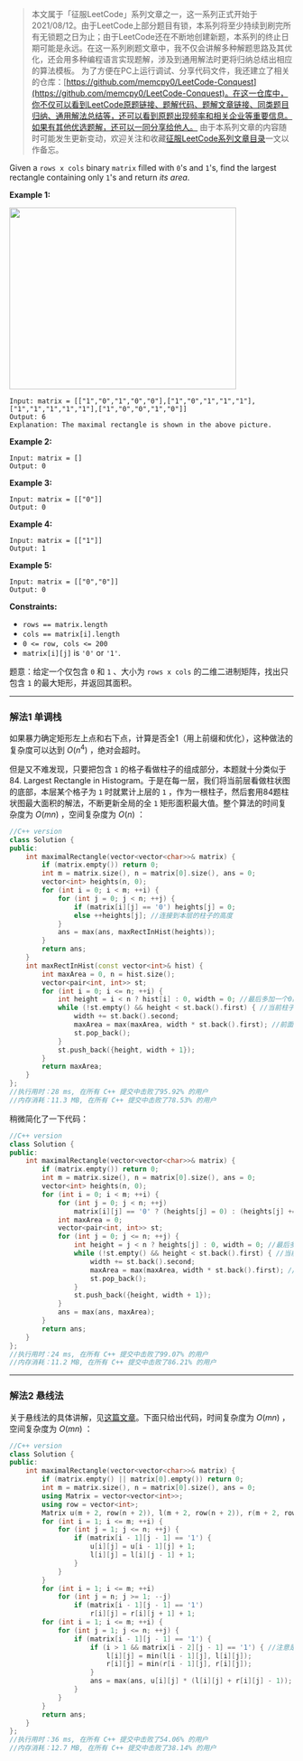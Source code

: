 > 本文属于「征服LeetCode」系列文章之一，这一系列正式开始于2021/08/12。由于LeetCode上部分题目有锁，本系列将至少持续到刷完所有无锁题之日为止；由于LeetCode还在不断地创建新题，本系列的终止日期可能是永远。在这一系列刷题文章中，我不仅会讲解多种解题思路及其优化，还会用多种编程语言实现题解，涉及到通用解法时更将归纳总结出相应的算法模板。
> <b></b>
> 为了方便在PC上运行调试、分享代码文件，我还建立了相关的仓库：[https://github.com/memcpy0/LeetCode-Conquest](https://github.com/memcpy0/LeetCode-Conquest)。在这一仓库中，你不仅可以看到LeetCode原题链接、题解代码、题解文章链接、同类题目归纳、通用解法总结等，还可以看到原题出现频率和相关企业等重要信息。如果有其他优选题解，还可以一同分享给他人。
> <b></b>
> 由于本系列文章的内容随时可能发生更新变动，欢迎关注和收藏[征服LeetCode系列文章目录](https://memcpy0.blog.csdn.net/article/details/119656559)一文以作备忘。

<p>Given a <code>rows x cols</code>&nbsp;binary <code>matrix</code> filled with <code>0</code>'s and <code>1</code>'s, find the largest rectangle containing only <code>1</code>'s and return <em>its area</em>.</p>

 
<p><strong>Example 1:</strong></p>
<img style="width: 402px; height: 322px;" src="https://assets.leetcode.com/uploads/2020/09/14/maximal.jpg" alt="">
 

```clike
Input: matrix = [["1","0","1","0","0"],["1","0","1","1","1"],["1","1","1","1","1"],["1","0","0","1","0"]]
Output: 6
Explanation: The maximal rectangle is shown in the above picture.
```

 
<p><strong>Example 2:</strong></p>

```clike
Input: matrix = []
Output: 0
```

<p><strong>Example 3:</strong></p>

```clike
Input: matrix = [["0"]]
Output: 0
```

<p><strong>Example 4:</strong></p>

```clike
Input: matrix = [["1"]]
Output: 1
```
 
<p><strong>Example 5:</strong></p>

```clike
Input: matrix = [["0","0"]]
Output: 0
```

<p><strong>Constraints:</strong></p>

<ul>
	<li><code>rows == matrix.length</code></li>
	<li><code>cols == matrix[i].length</code></li>
	<li><code>0 &lt;= row, cols &lt;= 200</code></li>
	<li><code>matrix[i][j]</code> is <code>'0'</code> or <code>'1'</code>.</li>
</ul>

题意：给定一个仅包含 `0` 和 `1` 、大小为 `rows x cols` 的二维二进制矩阵，找出只包含 `1` 的最大矩形，并返回其面积。

---
### 解法1 单调栈
如果暴力确定矩形左上点和右下点，计算是否全1（用上前缀和优化），这种做法的复杂度可以达到 $O(n^4)$ ，绝对会超时。

但是又不难发现，只要把包含 `1` 的格子看做柱子的组成部分，本题就十分类似于84. Largest Rectangle in Histogram。于是在每一层，我们将当前层看做柱状图的底部，本层某个格子为 `1` 时就累计上层的 `1` ，作为一根柱子，然后套用84题柱状图最大面积的解法，不断更新全局的全 `1` 矩形面积最大值。整个算法的时间复杂度为 $O(mn)$ ，空间复杂度为 $O(n)$ ：
```cpp
//C++ version
class Solution {
public:
    int maximalRectangle(vector<vector<char>>& matrix) {
        if (matrix.empty()) return 0;
        int m = matrix.size(), n = matrix[0].size(), ans = 0;
        vector<int> heights(n, 0);
        for (int i = 0; i < m; ++i) {
            for (int j = 0; j < n; ++j) {
                if (matrix[i][j] == '0') heights[j] = 0;
                else ++heights[j]; //连接到本层的柱子的高度
            }
            ans = max(ans, maxRectInHist(heights));
        }
        return ans;
    }
    int maxRectInHist(const vector<int>& hist) {
        int maxArea = 0, n = hist.size();
        vector<pair<int, int>> st;
        for (int i = 0; i <= n; ++i) {
            int height = i < n ? hist[i] : 0, width = 0; //最后多加一个0高度柱子作为哨兵
            while (!st.empty() && height < st.back().first) { //当前柱子高度更低,前面的柱子无法往右扩张 
                width += st.back().second;
                maxArea = max(maxArea, width * st.back().first); //前面的柱子形成的最大矩形面积可被计算
                st.pop_back();
            }
            st.push_back({height, width + 1});
        }
        return maxArea;
    }
};
//执行用时：28 ms, 在所有 C++ 提交中击败了95.92% 的用户
//内存消耗：11.3 MB, 在所有 C++ 提交中击败了78.53% 的用户
```
稍微简化了一下代码：
```cpp
//C++ version
class Solution {
public:
    int maximalRectangle(vector<vector<char>>& matrix) {
        if (matrix.empty()) return 0;
        int m = matrix.size(), n = matrix[0].size(), ans = 0;
        vector<int> heights(n, 0);
        for (int i = 0; i < m; ++i) {
            for (int j = 0; j < n; ++j) 
                matrix[i][j] == '0' ? (heights[j] = 0) : (heights[j] += 1); //连接到本层的柱子
            int maxArea = 0;
            vector<pair<int, int>> st;
            for (int j = 0; j <= n; ++j) {
                int height = j < n ? heights[j] : 0, width = 0; //最后多加一个0高度柱子作为哨兵
                while (!st.empty() && height < st.back().first) { //当前柱子高度更低,前面的柱子无法往右扩张 
                    width += st.back().second;
                    maxArea = max(maxArea, width * st.back().first); //前面的柱子形成的最大矩形面积可被计算
                    st.pop_back();
                }
                st.push_back({height, width + 1});
            }
            ans = max(ans, maxArea);
        }
        return ans;
    } 
};
//执行用时：24 ms, 在所有 C++ 提交中击败了99.07% 的用户
//内存消耗：11.2 MB, 在所有 C++ 提交中击败了86.21% 的用户
```

---
### 解法2 悬线法
关于悬线法的具体讲解，见[这篇文章](https://memcpy0.blog.csdn.net/article/details/119908788)。下面只给出代码，时间复杂度为 $O(mn)$ ，空间复杂度为 $O(mn)$ ：
```cpp
//C++ version
class Solution {
public:
    int maximalRectangle(vector<vector<char>>& matrix) {
        if (matrix.empty() || matrix[0].empty()) return 0;
        int m = matrix.size(), n = matrix[0].size(), ans = 0;
        using Matrix = vector<vector<int>>;
        using row = vector<int>;
        Matrix u(m + 2, row(n + 2)), l(m + 2, row(n + 2)), r(m + 2, row(n + 2)); //便于处理边界
        for (int i = 1; i <= m; ++i) {
            for (int j = 1; j <= n; ++j) {
                if (matrix[i - 1][j - 1] == '1') {
                    u[i][j] = u[i - 1][j] + 1;
                    l[i][j] = l[i][j - 1] + 1;
                }
            }
        }
        for (int i = 1; i <= m; ++i)
            for (int j = n; j >= 1; --j) 
                if (matrix[i - 1][j - 1] == '1') 
                    r[i][j] = r[i][j + 1] + 1;
        for (int i = 1; i <= m; ++i) {
            for (int j = 1; j <= n; ++j) {
                if (matrix[i - 1][j - 1] == '1') {
                    if (i > 1 && matrix[i - 2][j - 1] == '1') { //注意是字符
                        l[i][j] = min(l[i - 1][j], l[i][j]);
                        r[i][j] = min(r[i - 1][j], r[i][j]);
                    }
                    ans = max(ans, u[i][j] * (l[i][j] + r[i][j] - 1));
                }
            }
        }
        return ans;
    }   
};
//执行用时：36 ms, 在所有 C++ 提交中击败了54.06% 的用户
//内存消耗：12.7 MB, 在所有 C++ 提交中击败了38.14% 的用户
```
